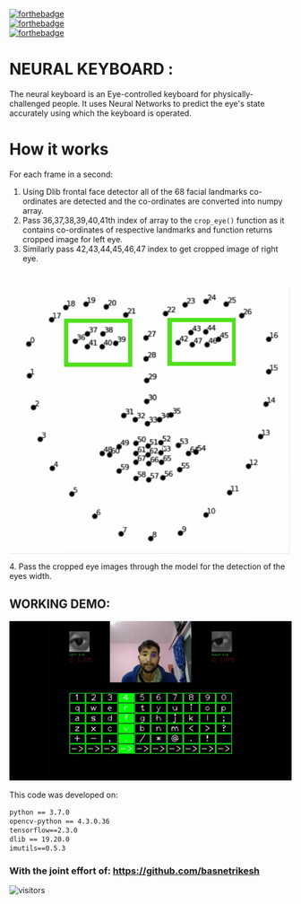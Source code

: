 [![forthebadge](https://forthebadge.com/images/badges/check-it-out.svg)](https://forthebadge.com)<br>
[![forthebadge](https://forthebadge.com/images/badges/built-with-love.svg)](https://forthebadge.com)<br>
[![forthebadge](https://forthebadge.com/images/badges/made-with-python.svg)](https://forthebadge.com)

# NEURAL KEYBOARD : 

The neural keyboard is an Eye-controlled keyboard for physically-challenged people. 
It uses Neural Networks to predict the eye's state accurately using which the keyboard is operated.


# How it works
For each frame in a second:
1. Using Dlib frontal face detector all of the 68 facial landmarks co-ordinates are detected and the co-ordinates are converted into numpy array.
2. Pass 36,37,38,39,40,41th index of array to the ```crop_eye()```
function as it contains co-ordinates of respective landmarks and function returns cropped image for left eye.
3. Similarly pass 42,43,44,45,46,47 index to get cropped image of right eye.
<br>
<img src="FILES\crop.png">
4. Pass the cropped eye images through the model for the detection of the eyes width.<br>

## WORKING DEMO: 
![Alt Text](FILES\ezgif.com-gif-maker.gif)

This code was developed on: 
```
python == 3.7.0
opencv-python == 4.3.0.36
tensorflow==2.3.0
dlib == 19.20.0
imutils==0.5.3
```

### With the joint effort of: https://github.com/basnetrikesh

![visitors](https://visitor-badge.glitch.me/badge?page_id=page.https://github.com/R4j4n/Neural-Keyboard)